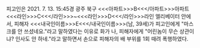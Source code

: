 피고인은 2021. 7. 13. 15:45경 광주 북구 <<<아파트>>>B<<</아파트>>>아파트 <<<라인>>>C<<</라인>>>~<<<라인>>>D<<</라인>>>라인 엘리베이터 안에서, 피해자 <<<내국인이름>>>E<<</내국인이름>>>(남, 39세)가 피고인에게 "마스크를 안 쓰셨네요."라고 말하였다는 이유로 화가 나, 피해자에게 "어린놈이 무슨 상관이냐? 인사도 안 하네."라고 말하면서 손으로 피해자의 배 부위를 1회 때려 폭행하였다.
